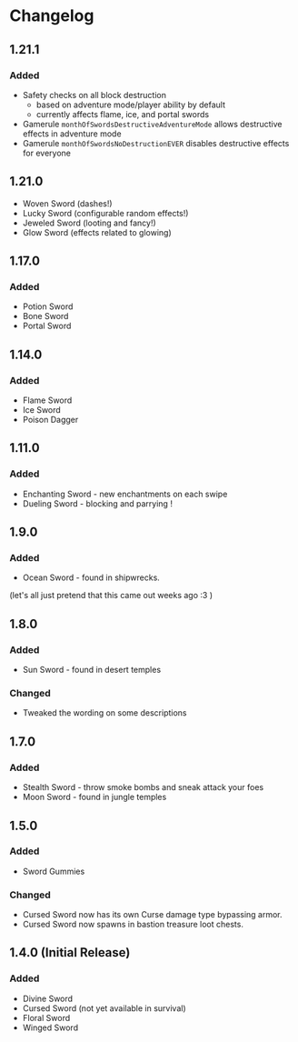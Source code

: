 # Changelog

## 1.21.1

### Added

- Safety checks on all block destruction
  - based on adventure mode/player ability by default
  - currently affects flame, ice, and portal swords
- Gamerule `monthOfSwordsDestructiveAdventureMode` allows destructive effects in adventure mode
- Gamerule `monthOfSwordsNoDestructionEVER` disables destructive effects for everyone

## 1.21.0

- Woven Sword (dashes!)
- Lucky Sword (configurable random effects!)
- Jeweled Sword (looting and fancy!)
- Glow Sword (effects related to glowing)

## 1.17.0

### Added

- Potion Sword
- Bone Sword
- Portal Sword

## 1.14.0

### Added

- Flame Sword
- Ice Sword
- Poison Dagger

## 1.11.0

### Added

- Enchanting Sword - new enchantments on each swipe
- Dueling Sword - blocking and parrying !

## 1.9.0

### Added

- Ocean Sword - found in shipwrecks. 

(let's all just pretend that this came out weeks ago :3 )

## 1.8.0

### Added

- Sun Sword - found in desert temples

### Changed

- Tweaked the wording on some descriptions

## 1.7.0

### Added

- Stealth Sword - throw smoke bombs and sneak attack your foes
- Moon Sword - found in jungle temples

## 1.5.0

### Added

- Sword Gummies

### Changed

- Cursed Sword now has its own Curse damage type bypassing armor.
- Cursed Sword now spawns in bastion treasure loot chests.

## 1.4.0 (Initial Release)

### Added 

- Divine Sword
- Cursed Sword (not yet available in survival)
- Floral Sword
- Winged Sword
